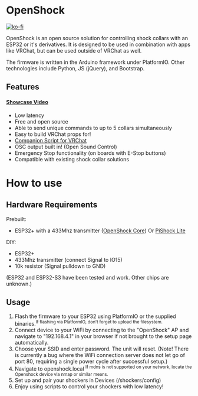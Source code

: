 # OpenShock

[![ko-fi](https://ko-fi.com/img/githubbutton_sm.svg)](https://ko-fi.com/K3K3JDV5G)

OpenShock is an open source solution for controlling shock collars with an ESP32 or it's derivatives. It is designed to be used in combination with apps like VRChat, but can be used outside of VRChat as well.

The firmware is written in the Arduino framework under PlatformIO. Other technologies include Python, JS (jQuery), and Bootstrap.

## Features

#### [Showcase Video](https://streamable.com/wfniv1)

- Low latency 
- Free and open source
- Able to send unique commands to up to 5 collars simultaneously
- Easy to build VRChat props for!
- [Companion Script for VRChat](https://github.com/nullstalgia/OpenShock-VRC)
- OSC output built in! (Open Sound Control)
- Emergency Stop functionality (on boards with E-Stop buttons)
- Compatible with existing shock collar solutions

# How to use

## Hardware Requirements

Prebuilt:

- ESP32+ with a 433Mhz transmitter ([OpenShock Core](https://github.com/nullstalgia/OpenShock-Hardware/tree/main/Core)) Or [PiShock Lite](https://pishock.com/#/)

DIY:

- ESP32+
- 433Mhz transmitter (connect Signal to IO15)
- 10k resistor (Signal pulldown to GND)

(ESP32 and ESP32-S3 have been tested and work. Other chips are unknown.)

## Usage

1. Flash the firmware to your ESP32 using PlatformIO or the supplied binaries.<sup>If flashing via PlatformIO, don't forget to upload the filesystem.</sup>
2. Connect device to your WiFi by connecting to the "OpenShock" AP and navigate to "192.168.4.1" in your browser if not brought to the setup page automatically.
3. Choose your SSID and enter password. The unit will reset. (Note! There is currently a bug where the WiFi connection server does not let go of port 80, requiring a single power cycle after successful setup.)
4. Navigate to openshock.local <sup>If mdns is not supported on your network, locate the Openshock device via nmap or similar means.</sup>
5. Set up and pair your shockers in Devices (/shockers/config)
6. Enjoy using scripts to control your shockers with low latency!
